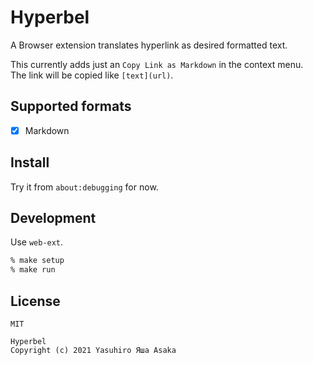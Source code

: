 # Hyperbel

A Browser extension translates hyperlink as desired formatted text.

This currently adds just an `Copy Link as Markdown` in the context menu.  
The link will be copied like `[text](url)`.


## Supported formats

* [x] Markdown


## Install

Try it from `about:debugging` for now.


## Development

Use `web-ext`.

```zsh
% make setup
% make run
```


## License

`MIT`

```
Hyperbel
Copyright (c) 2021 Yasuhiro Яша Asaka
```
